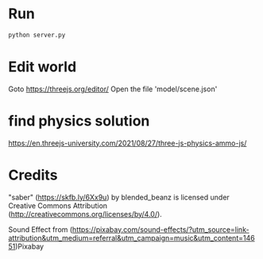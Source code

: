 # Run
```bash
python server.py
```

# Edit world
Goto https://threejs.org/editor/
Open the file 'model/scene.json'

# find physics solution
https://en.threejs-university.com/2021/08/27/three-js-physics-ammo-js/

# Credits
"saber" (https://skfb.ly/6Xx9u) by blended_beanz is licensed under Creative Commons Attribution (http://creativecommons.org/licenses/by/4.0/).

Sound Effect from (https://pixabay.com/sound-effects/?utm_source=link-attribution&utm_medium=referral&utm_campaign=music&utm_content=14651)Pixabay